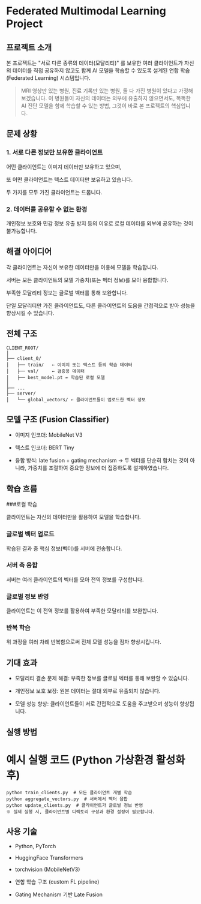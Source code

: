 # Federated Multimodal Learning Project

## 프로젝트 소개

본 프로젝트는 "서로 다른 종류의 데이터(모달리티)" 를 보유한 여러 클라이언트가 자신의 데이터를 직접 공유하지 않고도 함께 AI 모델을 학습할 수 있도록 설계된 연합 학습(Federated Learning) 시스템입니다.



> MRI 영상만 있는 병원, 진료 기록만 있는 병원, 둘 다 가진 병원이 있다고 가정해 보겠습니다.
이 병원들이 자신의 데이터는 외부에 유출하지 않으면서도, 똑똑한 AI 진단 모델을 함께 학습할 수 있는 방법,
그것이 바로 본 프로젝트의 핵심입니다.

## 문제 상황
### 1. 서로 다른 정보만 보유한 클라이언트
어떤 클라이언트는 이미지 데이터만 보유하고 있으며,

또 어떤 클라이언트는 텍스트 데이터만 보유하고 있습니다.

두 가지를 모두 가진 클라이언트는 드뭅니다.

### 2. 데이터를 공유할 수 없는 환경
개인정보 보호와 민감 정보 유출 방지 등의 이유로 로컬 데이터를 외부에 공유하는 것이 불가능합니다.

## 해결 아이디어
각 클라이언트는 자신이 보유한 데이터만을 이용해 모델을 학습합니다.

서버는 모든 클라이언트의 모델 가중치(또는 벡터 정보)를 모아 융합합니다.

부족한 모달리티 정보는 글로벌 벡터를 통해 보완합니다.

단일 모달리티만 가진 클라이언트도, 다른 클라이언트의 도움을 간접적으로 받아 성능을 향상시킬 수 있습니다.

## 전체 구조
```
CLIENT_ROOT/
│
├── client_0/
│   ├── train/   ← 이미지 또는 텍스트 등의 학습 데이터
│   ├── val/     ← 검증용 데이터
│   ├── best_model.pt ← 학습된 로컬 모델
│
├── ...
├── server/
│   └── global_vectors/ ← 클라이언트들이 업로드한 벡터 정보
```

## 모델 구조 (Fusion Classifier)
- 이미지 인코더: MobileNet V3

- 텍스트 인코더: BERT Tiny

- 융합 방식: late fusion + gating mechanism
→ 두 벡터를 단순히 합치는 것이 아니라, 가중치를 조절하여 중요한 정보에 더 집중하도록 설계하였습니다.

## 학습 흐름
###로컬 학습

클라이언트는 자신의 데이터만을 활용하여 모델을 학습합니다.

### 글로벌 벡터 업로드

학습된 결과 중 핵심 정보(벡터)를 서버에 전송합니다.

### 서버 측 융합

서버는 여러 클라이언트의 벡터를 모아 전역 정보를 구성합니다.

### 글로벌 정보 반영

클라이언트는 이 전역 정보를 활용하여 부족한 모달리티를 보완합니다.

### 반복 학습

위 과정을 여러 차례 반복함으로써 전체 모델 성능을 점차 향상시킵니다.

## 기대 효과
- 모달리티 결손 문제 해결: 부족한 정보를 글로벌 벡터를 통해 보완할 수 있습니다.

- 개인정보 보호 보장: 원본 데이터는 절대 외부로 유출되지 않습니다.

- 모델 성능 향상: 클라이언트들이 서로 간접적으로 도움을 주고받으며 성능이 향상됩니다.

## 실행 방법

# 예시 실행 코드 (Python 가상환경 활성화 후)
```
python train_clients.py  # 모든 클라이언트 개별 학습
python aggregate_vectors.py  # 서버에서 벡터 융합
python update_clients.py  # 클라이언트가 글로벌 정보 반영
※ 실제 실행 시, 클라이언트별 디렉토리 구성과 환경 설정이 필요합니다.
```

## 사용 기술
- Python, PyTorch

- HuggingFace Transformers

- torchvision (MobileNetV3)

- 연합 학습 구조 (custom FL pipeline)

- Gating Mechanism 기반 Late Fusion
